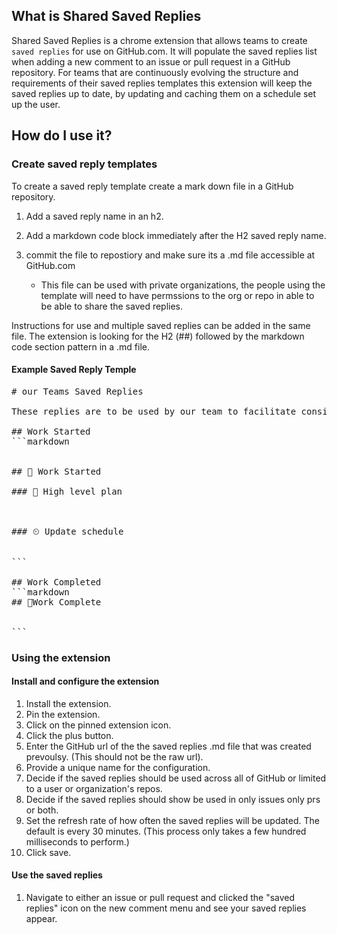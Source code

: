 ## What is Shared Saved Replies

Shared Saved Replies is a chrome extension that allows teams to create `saved replies` for use on GitHub.com. It will populate the saved replies list when adding a new comment to an issue or pull request in a GitHub repository. For teams that are continuously evolving the structure and requirements of their saved replies templates this extension will keep the saved replies up to date, by updating and caching them on a schedule set up the user.

## How do I use it? 

### Create saved reply templates

To create a saved reply template create a mark down file in a GitHub repository. 

1. Add a saved reply name in an h2. 

1. Add a markdown code block immediately after the H2 saved reply name. 

1. commit the file to repostiory and make sure its a .md file accessible at GitHub.com 
   - This file can be used with private organizations, the people using the template will need to have permssions to the org or repo in able to be able to share the saved replies. 

Instructions for use and multiple saved replies can be added in the same file. The extension is looking for the H2 (##) followed by the markdown code section pattern in a .md file. 

#### Example Saved Reply Temple

<pre>
# our Teams Saved Replies

These replies are to be used by our team to facilitate consistent communication. 

## Work Started
```markdown 
<!-- Fill out the following information -->

## 🚀 Work Started 

### 📝 High level plan

<!-- include any details that may be useful for other reading this comment -->

### ⏲ Update schedule 

<!-- How often do you plan to communicate updates -->
```

## Work Completed
```markdown
## 🎉Work Complete

<!-- share any information that may be valuable to people reading this message 
  including include related issues, prs, or any other details -->
```
</pre>

### Using the extension

#### Install and configure the extension

1. Install the extension. 
1. Pin the extension.
1. Click on the pinned extension icon.
1. Click the plus button. 
1. Enter the GitHub url of the the saved replies .md file that was created prevoulsy. (This should not be the raw url).
1. Provide a unique name for the configuration. 
1. Decide if the saved replies should be used across all of GitHub or limited to a user or organization's repos. 
1. Decide if the saved replies should show be used in only issues only prs or both. 
1. Set the refresh rate of how often the saved replies will be updated. The default is every 30 minutes. (This process only takes a few hundred milliseconds to perform.)
1. Click save.

#### Use the saved replies

1. Navigate to either an issue or pull request and clicked the "saved replies" icon on the new comment menu and see your saved replies appear. 

